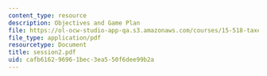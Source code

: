 ```yaml
---
content_type: resource
description: Objectives and Game Plan
file: https://ol-ocw-studio-app-qa.s3.amazonaws.com/courses/15-518-taxes-and-business-strategy-fall-2002/cafb616296961bec3ea550f6dee99b2a_session2.pdf
file_type: application/pdf
resourcetype: Document
title: session2.pdf
uid: cafb6162-9696-1bec-3ea5-50f6dee99b2a
---
```

